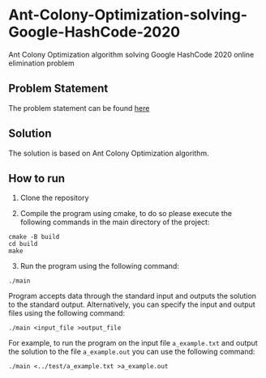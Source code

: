 
# Ant-Colony-Optimization-solving-Google-HashCode-2020

Ant Colony Optimization algorithm solving Google HashCode 2020 online elimination problem  

## Problem Statement

The problem statement can be found [here](
https://storage.googleapis.com/coding-competitions.appspot.com/HC/2020/hashcode_2020_online_qualification_round.pdf)

## Solution

The solution is based on Ant Colony Optimization algorithm.

## How to run

1. Clone the repository

2. Compile the program using cmake, to do so please execute the following commands in the main directory of the project:

```
cmake -B build
cd build
make
```
3. Run the program using the following command:

```
./main 
```
Program accepts data through the standard input and outputs the solution to the standard output. Alternatively, you can specify the input and output files using the following command:

```
./main <input_file >output_file
```
For example, to run the program on the input file `a_example.txt` and output the solution to the file `a_example.out` you can use the following command:

```
./main <../test/a_example.txt >a_example.out
```